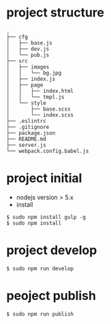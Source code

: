 # project structure
```
.
├── cfg
│   ├── base.js
│   ├── dev.js
│   └── pub.js
├── src
│   ├── images
│   │   └── bg.jpg
│   ├── index.js
│   ├── page
│   │   ├── index.html
│   │   └── tmpl.js
│   └── style
│       ├── base.scss
│       └── index.scss
├── .eslintrc
├── .gitignore
├── package.json
├── README.md
├── server.js
└── webpack.config.babel.js
```

# project initial
- nodejs version > 5.x
- install

```
$ sudo npm install gulp -g
$ sudo npm install
```

# project develop
	$ sudo npm run develop

# peoject publish
	$ sudo npm run publish